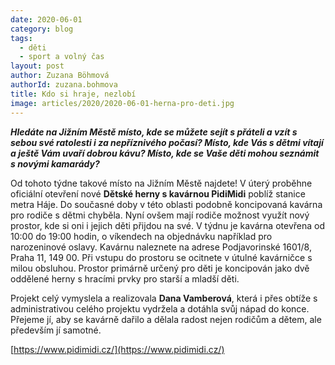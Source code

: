 ```yaml
---
date: 2020-06-01
category: blog
tags: 
  - děti 
  - sport a volný čas
layout: post
author: Zuzana Böhmová
authorId: zuzana.bohmova
title: Kdo si hraje, nezlobí
image: articles/2020/2020-06-01-herna-pro-deti.jpg
---
```

***Hledáte na Jižním Městě místo, kde se můžete sejít s přáteli a vzít s sebou své ratolesti i za nepříznivého počasí? Místo, kde Vás s dětmi vítají a ještě Vám uvaří dobrou kávu? Místo, kde se Vaše děti mohou seznámit s novými kamarády?***

Od tohoto týdne takové místo na Jižním Městě najdete! V úterý proběhne oficiální otevření nové **Dětské herny s kavárnou PidiMidi** poblíž stanice metra Háje. Do současné doby v této oblasti podobně koncipovaná kavárna pro rodiče s dětmi chyběla. Nyní ovšem mají rodiče možnost využít nový prostor, kde si oni i jejich děti přijdou na své. V týdnu je kavárna otevřena od 10:00 do 19:00 hodin, o víkendech na objednávku například pro narozeninové oslavy. Kavárnu naleznete na adrese Podjavorinské 1601/8, Praha 11, 149 00. Při vstupu do prostoru se ocitnete v útulné kavárničce s milou obsluhou. Prostor primárně určený pro děti je koncipován jako dvě oddělené herny s hracími prvky pro starší a mladší děti.

Projekt celý vymyslela a realizovala **Dana Vamberová**, která i přes obtíže s administrativou celého projektu vydržela a dotáhla svůj nápad do konce. Přejeme jí, aby se kavárně dařilo a dělala radost nejen rodičům a dětem, ale především jí samotné.


[https://www.pidimidi.cz/](https://www.pidimidi.cz/)
